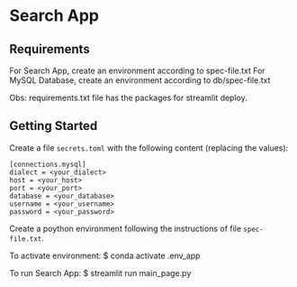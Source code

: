 # Search App

## Requirements

<!-- Data App: .env_app
Database: .env_mysql -->

For Search App, create an environment according to spec-file.txt
For MySQL Database, create an environment according to db/spec-file.txt

Obs: requirements.txt file has the packages for streamlit deploy.

## Getting Started

Create a file `secrets.toml` with the following content (replacing the values):

```
[connections.mysql]
dialect = <your_dialect>
host = <your_host>
port = <your_port>
database = <your_database>
username = <your_username>
password = <your_password>
```

Create a poython environment following the instructions of file `spec-file.txt`.

To activate environment:
$ conda activate .env_app

To run Search App:
$ streamlit run main_page.py

